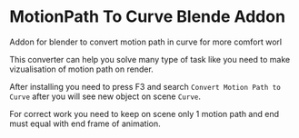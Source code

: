# MotionPath To Curve Blende Addon
Addon for blender to convert motion path in curve for more comfort worl

This converter can help you solve many type of task like you need to make vizualisation of motion path on render. 


After installing you need to press F3 and search `Convert Motion Path to Curve` after you will see new object on scene `Curve`.

For correct work you need to keep on scene only 1 motion path and end must equal with end frame of animation.


